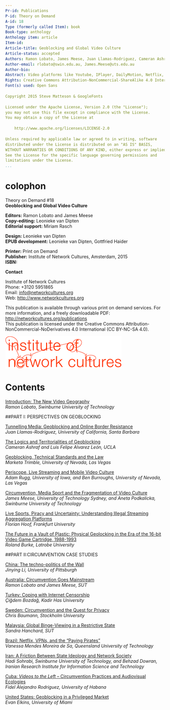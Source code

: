 ```yaml
---
Pr-id: Publications
P-id: Theory on Demand
A-id: 18
Type (formerly called Item): book 
Book-type: anthology
Anthology item: article
Item-id: 
Article-title: Geoblocking and Global Video Culture
Article-status: accepted
Authors: Ramon Lobato, James Meese, Juan Llamas-Rodriguez, Cameran Ashraf, Marketa Trimble, Adam Rugg, Florian Hoof, Roland Burke, Jinying Li, Çiğdem Bozdağ, Chris Baumann, Aneta Podkalicka, Chris Baumann, Sandra Hanchard, Vanessa Mendes Moreira de Sa, Hadi Sohrabi, Fidel Alejandro Rodriguez, Evan Elkins.
Author-email: rlobato@swin.edu.au, James.Meese@uts.edu.au
Author-bio:
Abstract: Video platforms like Youtube, IPlayer, DailyMotion, Netflix, Periscope and Youku use geoblocking to filter international audiences. Geoblocking and Global Video Culture examines the geography of video streaming across different cultures. Studying the linkages between various blocking and circumvention practices and the tactics people use to get around them. The research decodes the approach to geoblocking in various countries like China, Iran, Malaysia, Turkey, Cuba, Brazil, USA, Sweden and Australia, by analyzing how different users negotiate geoblocking and internet filtering controls. This collection of essays offer a series of distinctive stories about this fast-changing and complex issue. Keywords:internet censorship, copyright, Institute of Network Cultures, video distribution, public sphere, proxy filtering, P2P file-sharing, territorialisation, geographies of control, surveillance, VPN, connectivity, anonymity, IP-address, digital infrastructure, USA, China, Sweden, Turkey, Australia, Malaysia, Brazil, Iran, Cuba, piracy, privacy, streaming aggregation platforms, mobile video culture, authorized and unauthorized channels, site-blocking, circumvention practices 
Rights: Creative Commons Attribution-NonCommercial-ShareAlike 4.0 International (CC-BY-NC-SA 4.0)
Font(s) used: Open Sans

Copyright 2015 Steve Matteson & GoogleFonts

Licensed under the Apache License, Version 2.0 (the "License");
you may not use this file except in compliance with the License.
You may obtain a copy of the License at

    http://www.apache.org/licenses/LICENSE-2.0

Unless required by applicable law or agreed to in writing, software
distributed under the License is distributed on an "AS IS" BASIS,
WITHOUT WARRANTIES OR CONDITIONS OF ANY KIND, either express or implied.
See the License for the specific language governing permissions and
limitations under the License.
...
```


# colophon

Theory on Demand #18  
**Geoblocking and Global Video Culture**


**Editors:** Ramon Lobato and James Meese<br/>
**Copy-editing:** Leonieke van Dipten<br/>
**Editorial support:** Miriam Rasch<br/>

**Design:** Leonieke van Dipten<br/>
**EPUB development:** Leonieke van Dipten, Gottfried Haider<br/> 

**Printer:** Print on Demand<br/>
**Publisher:** Institute of Network Cultures, Amsterdam, 2015<br/>
**ISBN:** <br/> 


**Contact**

Institute of Network Cultures<br/> 
Phone: +3120 5951865<br/>
Email: info@networkcultures.org<br/>
Web: <http://www.networkcultures.org><br/>

This publication is available through various print on demand services.
For more information, and a freely downloadable PDF:
<http://networkcultures.org/publications><br/>
This publication is licensed under the Creative Commons Attribution-NonCommercial-NoDerivatives 4.0 International (CC BY-NC-SA 4.0).<br/>

![](imgs/INC-logo.png)


# Contents

<a href="ch003.xhtml">Introduction: The New Video Geography</a><br/>
*Ramon Lobato, Swinburne University of Technology*<br/>

##PART I: PERSPECTIVES ON GEOBLOCKING

<a href="ch005.xhtml">Tunnelling Media: Geoblocking and Online Border Resistance</a><br/>*Juan Llamas-Rodriguez, University of California, Santa Barbara*<br/>

<a href="ch006.xhtml">The Logics and Territorialities of Geoblocking</a><br/> *Cameran Ashraf and Luis Felipe Alvarez León, UCLA*<br/>

<a href="ch007.xhtml">Geoblocking, Technical Standards and the Law</a><br/>*Marketa Trimble, University of Nevada, Las Vegas*<br/>

<a href="ch008.xhtml">Periscope, Live Streaming and Mobile Video Culture</a><br/>*Adam Rugg, University of Iowa, and Ben Burroughs, University of Nevada, Las Vegas*

<a href="ch009.xhtml"> Circumvention, Media Sport and the Fragmentation of Video Culture
</a><br/>*James Meese, University of Technology Sydney, and Aneta Podkalicka, Swinburne University of Technology*

<a href="ch010.xhtml">Live Sports, Piracy and Uncertainty: Understanding Illegal Streaming
Aggregation Platforms</a><br/>*Florian Hoof, Frankfurt University*

<a href="ch011.xhtml">The Future in a Vault of Plastic: Physical Geolocking in the Era of the 16-bit Video Game Cartridge, 1988-1993</a><br/>*Roland Burke, Latrobe University*

##PART II:CIRCUMVENTION CASE STUDIES<br/>

<a href="ch013.xhtml"> China: The techno-politics of the Wall</a><br/>*Jinying Li, University of Pittsburgh*

<a href="ch014.xhtml">Australia: Circumvention Goes Mainstream</a><br/>*Ramon Lobato and James Meese, SUT*

<a href="ch015.xhtml">Turkey: Coping with Internet Censorship</a><br/>*Çiğdem Bozdağ, Kadir Has University*

<a href="ch016.xhtml"> Sweden: Circumvention and the Quest for Privacy</a><br/>*Chris Baumann, Stockholm University*

<a href="ch017.xhtml">Malaysia: Global Binge-Viewing in a Restrictive State</a><br/>*Sandra Hanchard, SUT*

<a href="ch018.xhtml">Brazil: Netflix, VPNs, and the “Paying Pirates”</a><br/>*Vanessa Mendes Moreira de Sa, Queensland University of Technology*

<a href="ch019.xhtml">Iran: A Friction Between State Ideology and Network Society</a><br/>*Hadi Sohrabi, Swinburne University of Technology, and Behzad Dowran, Iranian Research Institute for Information Science and Technology*

<a href="ch020.xhtml">Cuba: *Videos to the Left* – Circumvention Practices and
Audiovisual Ecologies</a><br/>*Fidel Alejandro Rodriguez, University of Habana*

<a href="ch021.xhtml">United States: Geoblocking in a Privileged Market</a><br/>*Evan Elkins, University of Miami*
